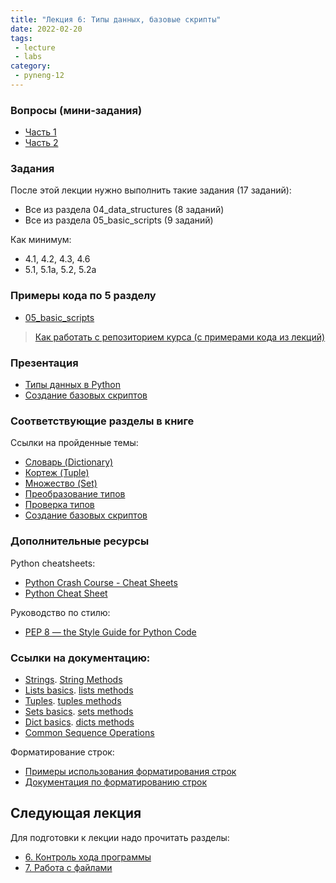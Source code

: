 ```yaml
---
title: "Лекция 6: Типы данных, базовые скрипты"
date: 2022-02-20
tags:
 - lecture
 - labs
category:
 - pyneng-12
---
```



### Вопросы (мини-задания)

* [Часть 1](https://docs.google.com/forms/d/e/1FAIpQLSfJ2VGHIyFHtO9vN-7U_LAZ4TGnz5hiTQxFaYh6xGoNK8gnSg/viewform?usp=sf_link)
* [Часть 2](https://docs.google.com/forms/d/e/1FAIpQLSeTPPepzyYwCkwB3vBQEsHTrVK557noV3-HrhjICc6jDpS5xQ/viewform?usp=sf_link)


### Задания

После этой лекции нужно выполнить такие задания (17 заданий):

* Все из раздела 04_data_structures (8 заданий)
* Все из раздела 05_basic_scripts (9 заданий)

Как минимум:

* 4.1, 4.2, 4.3, 4.6
* 5.1, 5.1a, 5.2, 5.2a


### Примеры кода по 5 разделу

* [05_basic_scripts](https://github.com/pyneng/pyneng-online-12-jan-may-2022/tree/main/examples/05_basic_scripts)

> [Как работать с репозиторием курса (с примерами кода из лекций)](https://pyneng.github.io/docs/pyneng-github/)

### Презентация

* [Типы данных в Python](https://github.com/pyneng/all-pyneng-slides/blob/main/pyneng/05_data_structures.md)
* [Создание базовых скриптов](https://github.com/pyneng/all-pyneng-slides/blob/main/pyneng/06_basic_scripts.md)


### Соответствующие разделы в книге

Ссылки на пройденные темы:

* [Словарь (Dictionary)](https://pyneng.readthedocs.io/ru/latest/book/04_data_structures/dicts.html)
* [Кортеж (Tuple)](https://pyneng.readthedocs.io/ru/latest/book/04_data_structures/tuple.html)
* [Множество (Set)](https://pyneng.readthedocs.io/ru/latest/book/04_data_structures/set.html)
* [Преобразование типов](https://pyneng.readthedocs.io/ru/latest/book/04_data_structures/convert_type.html)
* [Проверка типов](https://pyneng.readthedocs.io/ru/latest/book/04_data_structures/check_type.html)
* [Создание базовых скриптов](https://pyneng.readthedocs.io/ru/latest/book/05_basic_scripts/index.html)

### Дополнительные ресурсы

Python cheatsheets:

* [Python Crash Course - Cheat Sheets](http://ehmatthes.github.io/pcc/cheatsheets/README.html)
* [Python Cheat Sheet](https://cdn-images-1.medium.com/max/1600/1*L9O-gn244nJRMIi3RsDbag.png)

Руководство по стилю:

* [PEP 8 — the Style Guide for Python Code](http://pep8.org/)


### Ссылки на документацию:

* [Strings](https://docs.python.org/3/library/stdtypes.html#text-sequence-type-str). [String Methods](https://docs.python.org/3/library/stdtypes.html#string-methods)
* [Lists basics](https://docs.python.org/3/tutorial/introduction.html#lists). [lists methods](https://docs.python.org/3/tutorial/datastructures.html#more-on-lists)
* [Tuples](https://docs.python.org/3/tutorial/datastructures.html#tuples-and-sequences). [tuples methods](https://docs.python.org/3/library/stdtypes.html#tuples)
* [Sets basics](https://docs.python.org/3/tutorial/datastructures.html#sets). [sets methods](https://docs.python.org/3/library/stdtypes.html#set)
* [Dict basics](https://docs.python.org/3/tutorial/datastructures.html#dictionaries). [dicts methods](https://docs.python.org/3/library/stdtypes.html#typesmapping)
* [Common Sequence Operations](https://docs.python.org/3/library/stdtypes.html#typesseq-common)

Форматирование строк:

* [Примеры использования форматирования строк](https://pyformat.info/)
* [Документация по форматированию строк](https://docs.python.org/3/library/string.html#format-string-syntax)


## Следующая лекция

Для подготовки к лекции надо прочитать разделы:

* [6. Контроль хода программы](https://pyneng.readthedocs.io/ru/latest/book/06_control_structures/index.html)
* [7. Работа с файлами](https://pyneng.readthedocs.io/ru/latest/book/07_files/index.html)

